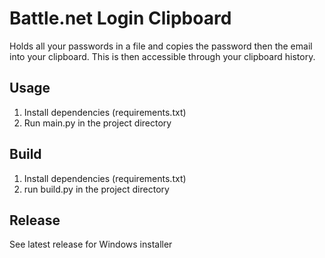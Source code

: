 # Battle.net Login Clipboard
Holds all your passwords in a file and copies the password then the email into your clipboard. This is then accessible through your clipboard history.

## Usage
1. Install dependencies (requirements.txt)
2. Run main.py in the project directory

## Build
1. Install dependencies (requirements.txt)
2. run build.py in the project directory

## Release
See latest release for Windows installer